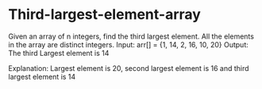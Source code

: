 # Third-largest-element-array
Given an array of n integers, find the third largest element. All the elements in the array are distinct integers. 
Input: arr[] = {1, 14, 2, 16, 10, 20}
Output: The third Largest element is 14

Explanation: Largest element is 20, second largest element is 16 
and third largest element is 14

